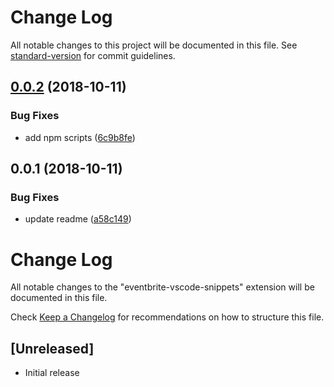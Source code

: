 # Change Log

All notable changes to this project will be documented in this file. See [standard-version](https://github.com/conventional-changelog/standard-version) for commit guidelines.

<a name="0.0.2"></a>
## [0.0.2](https://github.com/jonathancreamer-eb/eventbrite-vscode-snippets/compare/v0.0.1...v0.0.2) (2018-10-11)


### Bug Fixes

* add npm scripts ([6c9b8fe](https://github.com/jonathancreamer-eb/eventbrite-vscode-snippets/commit/6c9b8fe))



<a name="0.0.1"></a>
## 0.0.1 (2018-10-11)


### Bug Fixes

* update readme ([a58c149](https://github.com/jonathancreamer-eb/eventbrite-vscode-snippets/commit/a58c149))



# Change Log
All notable changes to the "eventbrite-vscode-snippets" extension will be documented in this file.

Check [Keep a Changelog](http://keepachangelog.com/) for recommendations on how to structure this file.

## [Unreleased]
- Initial release